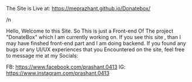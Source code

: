 The Site is Live at: https://meprazhant.github.io/Donatebox/

/n


Hello, Welcome to this Site. So This is just a Front-end Of The project "DonateBox" which I am currently working on. If you see this site , than I may have finshed front-end part and I am doing backend. If you found any bugs or any UI/UX experiences that you Encountered on the site, feel free to message me at my Socials:

FB: https://www.facebook.com/prashant.0413
IG: https://www.instagram.com/prashant.0413
